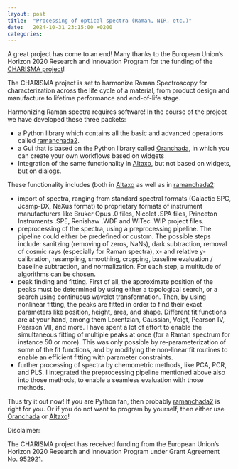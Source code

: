 ```yaml
---
layout: post
title:  "Processing of optical spectra (Raman, NIR, etc.)"
date:   2024-10-31 23:15:00 +0200
categories: 
---
```


A great project has come to an end! Many thanks to the European Union’s Horizon 2020 Research and Innovation Program for the funding
of the [CHARISMA project](https://www.h2020charisma.eu/)!

The CHARISMA project is set to harmonize Raman Spectroscopy for characterization across the life cycle of a material, from product design and manufacture to lifetime performance and end-of-life stage.

Harmonizing Raman spectra requires software! In the course of the project we have developed these three
packets:

- a Python library which contains all the basic and advanced operations called [ramanchada2](https://github.com/h2020charisma/ramanchada2).
- a Gui that is based on the Python library called [Oranchada](https://github.com/h2020charisma/oranchada), in which
you can create your own workflows based on widgets
- Integration of the same functionality in [Altaxo](https://github.com/Altaxo/Altaxo/), but not based on widgets, but on dialogs.

These functionality includes (both in [Altaxo](https://altaxo.github.io/AltaxoClassReference/html/C05A56A60B14F185E807BF8B9E97276F.htm) as well as in [ramanchada2](https://github.com/h2020charisma/ramanchada2):

- import of spectra, ranging from standard spectral formats (Galactic SPC, Jcamp-DX, NeXus format) to proprietary formats of 
instrument manufacturers like Bruker Opus .0 files, Nicolet .SPA files, Princeton Instruments .SPE, Renishaw .WDF and WiTec .WIP project files. 
- preprocessing of the spectra, using a preprocessing pipeline. The pipeline could either be predefined or custom.
The possible steps include: sanitzing (removing of zeros, NaNs), dark subtraction, removal of cosmic rays (especially for Raman spectra),
x- and relative y-calibration, resampling, smoothing, cropping, baseline evaluation / baseline subtraction, and normalization. 
For each step, a multitude of algorithms can be chosen.
- peak finding and fitting. First of all, the approximate position of the peaks must be determined by using either a topological
search, or a search using continuous wavelet transformation. Then, by using nonlinear fitting, the peaks are fitted in order to find
their exact parameters like position, height, area, and shape. Different fit functions are at your hand, among them
Lorentzian, Gaussian, Voigt, Pearson IV, Pearson VII, and more. I have spent a lot of effort to enable the simultaneous fitting 
of multiple peaks at once (for a Raman spectrum for instance 50 or more). This was only possible by re-parameterization
of some of the fit functions, and by modifying the non-linear fit routines to enable an efficient fitting with parameter constraints.
- further processing of spectra by chemometric methods, like PCA, PCR, and PLS. I integrated the preprocessing pipeline
mentioned above also into those methods, to enable a seamless evaluation with those methods.

Thus try it out now! If you are Python fan, then probably [ramanchada2](https://github.com/h2020charisma/ramanchada2) is right for you. 
Or if you do not want to program by yourself, then either use [Oranchada](https://github.com/h2020charisma/oranchada) or [Altaxo](https://github.com/Altaxo/Altaxo/)!

Disclaimer:

The CHARISMA project has received  funding from the European Union’s Horizon 2020 Research and Innovation Program under Grant Agreement No. 952921.
